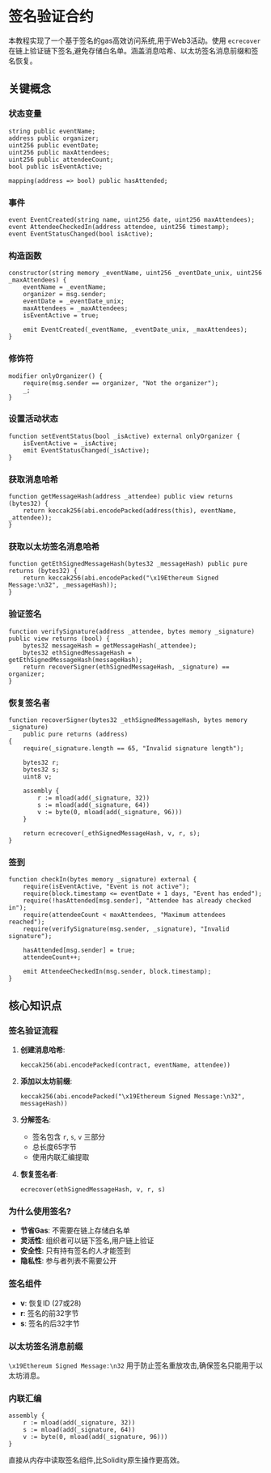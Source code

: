# 签名验证合约

本教程实现了一个基于签名的gas高效访问系统,用于Web3活动。使用 `ecrecover` 在链上验证链下签名,避免存储白名单。涵盖消息哈希、以太坊签名消息前缀和签名恢复。

## 关键概念

### 状态变量
```solidity
string public eventName;
address public organizer;
uint256 public eventDate;
uint256 public maxAttendees;
uint256 public attendeeCount;
bool public isEventActive;

mapping(address => bool) public hasAttended;
```

### 事件
```solidity
event EventCreated(string name, uint256 date, uint256 maxAttendees);
event AttendeeCheckedIn(address attendee, uint256 timestamp);
event EventStatusChanged(bool isActive);
```

### 构造函数
```solidity
constructor(string memory _eventName, uint256 _eventDate_unix, uint256 _maxAttendees) {
    eventName = _eventName;
    organizer = msg.sender;
    eventDate = _eventDate_unix;
    maxAttendees = _maxAttendees;
    isEventActive = true;
    
    emit EventCreated(_eventName, _eventDate_unix, _maxAttendees);
}
```

### 修饰符
```solidity
modifier onlyOrganizer() {
    require(msg.sender == organizer, "Not the organizer");
    _;
}
```

### 设置活动状态
```solidity
function setEventStatus(bool _isActive) external onlyOrganizer {
    isEventActive = _isActive;
    emit EventStatusChanged(_isActive);
}
```

### 获取消息哈希
```solidity
function getMessageHash(address _attendee) public view returns (bytes32) {
    return keccak256(abi.encodePacked(address(this), eventName, _attendee));
}
```

### 获取以太坊签名消息哈希
```solidity
function getEthSignedMessageHash(bytes32 _messageHash) public pure returns (bytes32) {
    return keccak256(abi.encodePacked("\x19Ethereum Signed Message:\n32", _messageHash));
}
```

### 验证签名
```solidity
function verifySignature(address _attendee, bytes memory _signature) public view returns (bool) {
    bytes32 messageHash = getMessageHash(_attendee);
    bytes32 ethSignedMessageHash = getEthSignedMessageHash(messageHash);
    return recoverSigner(ethSignedMessageHash, _signature) == organizer;
}
```

### 恢复签名者
```solidity
function recoverSigner(bytes32 _ethSignedMessageHash, bytes memory _signature) 
    public pure returns (address) 
{
    require(_signature.length == 65, "Invalid signature length");
    
    bytes32 r;
    bytes32 s;
    uint8 v;
    
    assembly {
        r := mload(add(_signature, 32))
        s := mload(add(_signature, 64))
        v := byte(0, mload(add(_signature, 96)))
    }
    
    return ecrecover(_ethSignedMessageHash, v, r, s);
}
```

### 签到
```solidity
function checkIn(bytes memory _signature) external {
    require(isEventActive, "Event is not active");
    require(block.timestamp <= eventDate + 1 days, "Event has ended");
    require(!hasAttended[msg.sender], "Attendee has already checked in");
    require(attendeeCount < maxAttendees, "Maximum attendees reached");
    require(verifySignature(msg.sender, _signature), "Invalid signature");
    
    hasAttended[msg.sender] = true;
    attendeeCount++;
    
    emit AttendeeCheckedIn(msg.sender, block.timestamp);
}
```

## 核心知识点

### 签名验证流程

1. **创建消息哈希**:
   ```solidity
   keccak256(abi.encodePacked(contract, eventName, attendee))
   ```

2. **添加以太坊前缀**:
   ```solidity
   keccak256(abi.encodePacked("\x19Ethereum Signed Message:\n32", messageHash))
   ```

3. **分解签名**:
   - 签名包含 `r`, `s`, `v` 三部分
   - 总长度65字节
   - 使用内联汇编提取

4. **恢复签名者**:
   ```solidity
   ecrecover(ethSignedMessageHash, v, r, s)
   ```

### 为什么使用签名?

- **节省Gas**: 不需要在链上存储白名单
- **灵活性**: 组织者可以链下签名,用户链上验证
- **安全性**: 只有持有签名的人才能签到
- **隐私性**: 参与者列表不需要公开

### 签名组件

- **v**: 恢复ID (27或28)
- **r**: 签名的前32字节
- **s**: 签名的后32字节

### 以太坊签名消息前缀

`\x19Ethereum Signed Message:\n32` 用于防止签名重放攻击,确保签名只能用于以太坊消息。

### 内联汇编

```solidity
assembly {
    r := mload(add(_signature, 32))
    s := mload(add(_signature, 64))
    v := byte(0, mload(add(_signature, 96)))
}
```

直接从内存中读取签名组件,比Solidity原生操作更高效。

